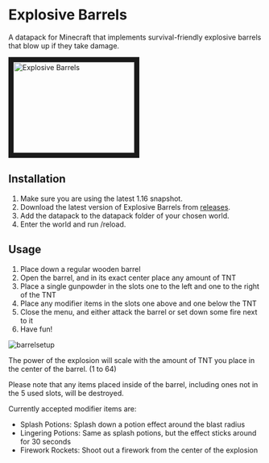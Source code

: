 # Explosive Barrels
A datapack for Minecraft that implements survival-friendly explosive barrels that blow up if they take damage.

<a href="http://www.youtube.com/watch?feature=player_embedded&v=ldKo5V1NPsE" target="_blank"><img src="http://img.youtube.com/vi/ldKo5V1NPsE/0.jpg" alt="Explosive Barrels" width="240" height="180" border="10" /></a>

## Installation
1. Make sure you are using the latest 1.16 snapshot.
2. Download the latest version of Explosive Barrels from [releases](https://github.com/Axoonium/ExplosiveBarrels/releases).
3. Add the datapack to the datapack folder of your chosen world.
4. Enter the world and run /reload.

## Usage
1. Place down a regular wooden barrel
2. Open the barrel, and in its exact center place any amount of TNT
3. Place a single gunpowder in the slots one to the left and one to the right of the TNT
4. Place any modifier items in the slots one above and one below the TNT
5. Close the menu, and either attack the barrel or set down some fire next to it
6. Have fun!

![barrelsetup](https://user-images.githubusercontent.com/20480418/76270244-f2dea180-624a-11ea-87ff-deaed023406d.png)

The power of the explosion will scale with the amount of TNT you place in the center of the barrel. (1 to 64)

Please note that any items placed inside of the barrel, including ones not in the 5 used slots, will be destroyed.

Currently accepted modifier items are:
* Splash Potions: Splash down a potion effect around the blast radius
* Lingering Potions: Same as splash potions, but the effect sticks around for 30 seconds
* Firework Rockets: Shoot out a firework from the center of the explosion

